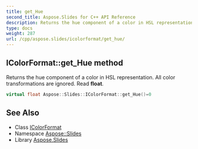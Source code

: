```yaml
---
title: get_Hue
second_title: Aspose.Slides for C++ API Reference
description: Returns the hue component of a color in HSL representation. All color transformations are ignored. Read float.
type: docs
weight: 287
url: /cpp/aspose.slides/icolorformat/get_hue/
---
```

## IColorFormat::get_Hue method


Returns the hue component of a color in HSL representation. All color transformations are ignored. Read **float**.

```cpp
virtual float Aspose::Slides::IColorFormat::get_Hue()=0
```

## See Also

* Class [IColorFormat](../)
* Namespace [Aspose::Slides](../../)
* Library [Aspose.Slides](../../../)
